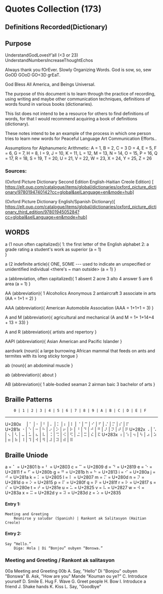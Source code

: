 # Quotes Collection (173)

## Definitions  Recorded(Dictionary)
## Purpose
UnderstandGodLovesY’all (<3 or 23)  UnderstandNumbersIncreaseThoughtEchos 

Always thank you fOrEver.
Slowly Organizing Words.
God is sow, so, sew GoOD GOoD GO<3D grEaT.

God Bless All
America, and
Beings Universal.

The purpose of this document is to learn through the practice of recording, using writing and maybe other communication techniques, definitions of words found in various books (dictionaries).  

This list does not intend to be a resource for others to find definitions of words, for that I would recommend acquiring a book of definitions (dictionary). 

These notes intend to be an example of the process in which one person tries to learn new words for Peaceful Language Art Communication Efforts.. 

Assumptions for Alphanumeric Arithmetic: 
A = 1, B = 2, C = 3
D = 4,
E = 5,
F = 6,
G = 7,
H = 8,
I = 9,
J = 10,
K = 11,
L = 12,
M = 13,
N = 14,
O = 15,
P = 16,
Q = 17,
R = 18,
S = 19,
T = 20,
U = 21,
V = 22,
W = 23, X = 24, Y = 25, Z = 26






### Sources:

(Oxford Picture Dictionary Second Edition English-Haitian Creole Edition)
[ https://elt.oup.com/catalogue/items/global/dictionaries/oxford_picture_dictionary/9780194740142?cc=global&selLanguage=en&mode=hub]

(Oxford Picture Dictionary English/Spanish Dictionary)[ https://elt.oup.com/catalogue/items/global/dictionaries/oxford_picture_dictionary_third_edition/9780194505284?cc=global&selLanguage=en&mode=hub]

## WORDS
a (1 noun often capitalized){
	1: the first letter of the English alphabet
 	2: a grade rating a student's work as superior
	(a = 1)  
}

a (2 indefinite article){
	ONE, SOME --- used to indicate an
 	unspecified or unidentified individual
  	<there's ~ man outside>
	(a = 1)	
 }

 a (abbreviation, often capitalized){
 	1 absent
	2 acre
 	3 alto
  	4 answer
   	5 are
	6 area
 	(a = 1)
  }

AA (abbreviation){
	1 Alcoholics Anonymous
 	2 antiaircraft
  	3 associate in arts
   (AA = 1+1 = 2)
}

AAA (abbreviation){
	 American Automobile Association
  	(AAA = 1+1+1 = 3)
}

A and M (abbreviation){
	agricultural and mechanical
 		(A and M = 1+ 1+14+4 + 13 = 33)
}

A and R (abbreviation){
	artists and repertory
}

AAPI (abbreviation){
	Asian American and Pacific Islander
}

aardvark (noun){
	a large burrowing African mammal that feeds on
 	ants and termites  with its long sticky tongue
}

ab (noun){
	an abdominal muscle
}

ab (abbreviation){
	about
}

AB (abbreviation){
	1 able-bodied seaman
 	2 airman baic
  	3 bachelor of arts
}

##							Braille Patterns
        0 | 1 | 2 | 3 | 4 | 5 | 6 | 7 | 8 | 9 | A | B | C | D | E | F
 ----------------------------------------------------------------------
U+280x  ⠀  | ⠁ | ⠂ | ⠃  | ⠄  | ⠅ | ⠆  | ⠇ | ⠈  | ⠉ | ⠊  | ⠋ | ⠌  | ⠍  | ⠎ | ⠏  
U+281x  ⠐  | ⠑ | ⠒ | ⠓  | ⠔  | ⠕ | ⠖  | ⠗ | ⠘  | ⠙ | ⠚  | ⠛ | ⠜  | ⠝  | ⠞ | ⠟ 
U+282x  ⠠  | ⠡ | ⠢ | ⠣  | ⠤  | ⠥ | ⠦  | ⠧ | ⠨  | ⠩ | ⠪  | ⠫ | ⠬  | ⠭  | ⠮ | ⠯
U+283x  ⠰  | ⠱ | ⠲ | ⠳  | ⠴  | ⠵ | ⠶  | ⠷ | ⠸  | ⠹ | ⠺  | ⠻ | ⠼  | ⠽  | ⠾ | ⠿

## Braille Uniode

a = ⠁ = U+2801
b = ⠃ = U+2803
c = ⠉ = U+2809
d = ⠙ = U+2819
e = ⠑ = U+2811
f = ⠋ = U+280b
g = ⠛ = U+281b
h = ⠓ = U+2813
i = ⠊ = U+280a
j = ⠚ = U+281a
k = ⠅ = U+2805
l = ⠇ = U+2807
m = ⠍ = U+280d
n = ⠝ = U+281d
o = ⠕ = U+2815
p = ⠏ = U+280f
q = ⠟ = U+281f
r = ⠗ = U+2817
s = ⠎ = U+280e
t = ⠞ = U+281e
u = ⠥ = U+2825
v = ⠧ = U+2827
w = ⠺ = U+283a 
x = ⠭ = U+282d
y = ⠽ = U+283d
z = ⠵ = U+2835

#### Entry 1:
	Meeting and Greeting
		Reunirse y saludar (Spanish) | Rankont ak Salitasyon (Haitian Creole)
		
#### Entry 2:
	Say “Hello.”
		Diga: Hola | Di “Bonjou” oubyen “Bonswa.”
		
### Meeting and Greeting / Rankont ak salitasyon

00a Meeting and Greeting
00b
A. Say, "Hello"
	Di "Bonjou" oubyen "Bonswa"
B. Ask, "How are you"
	Mande "Kouman ou ye?"
C. Introduce yourself
D. Smile
E. Hug
F. Wave
G. Greet people
H. Bow
I. Introduce a friend
J. Shake hands
K. Kiss
L. Say, "Goodbye"



